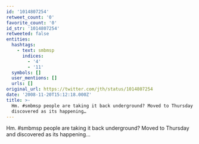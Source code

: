 ```yaml
---
id: '1014807254'
retweet_count: '0'
favorite_count: '0'
id_str: '1014807254'
retweeted: false
entities:
  hashtags:
    - text: smbmsp
      indices:
        - '4'
        - '11'
  symbols: []
  user_mentions: []
  urls: []
original_url: https://twitter.com/jth/status/1014807254
date: '2008-11-20T15:12:18.000Z'
title: >-
  Hm. #smbmsp people are taking it back underground? Moved to Thursday and
  discovered as its happening…
---
```


Hm. #smbmsp people are taking it back underground? Moved to Thursday and discovered as its happening...